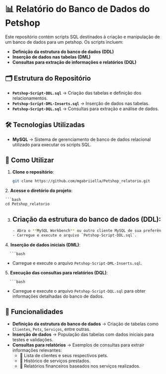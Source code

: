 # 📊 Relatório do Banco de Dados do Petshop  

Este repositório contém scripts SQL destinados à criação e manipulação de um banco de dados para um petshop. Os scripts incluem:

- **Definição da estrutura do banco de dados (DDL)**  
- **Inserção de dados nas tabelas (DML)**  
- **Consultas para extração de informações e relatórios (DQL)**  

## 🗂️ Estrutura do Repositório  

- **`Petshop-Script-DDL.sql`** → Criação das tabelas e definição dos relacionamentos.  
- **`Petshop-Script-DML-Inserts.sql`** → Inserção de dados nas tabelas.  
- **`Petshop-Script-DQL.sql`** → Consultas para extração e análise de dados.  

## 🛠️ Tecnologias Utilizadas  

- **MySQL** → Sistema de gerenciamento de banco de dados relacional utilizado para executar os scripts SQL.  

## 🚀 Como Utilizar  

1. **Clone o repositório**:
   
   ```bash 
   git clone https://github.com/mgabriiella/Petshop_relatorio.git
   
2️. **Acesse o diretório do projeto**:

    ```bash 
    cd Petshop_relatorio
   
3. ## Criação da estrutura do banco de dados (DDL):

      ```bash 
   - Abra o **MySQL Workbench** ou outro cliente MySQL de sua preferência.  
   - Carregue e execute o arquivo `Petshop-Script-DDL.sql`.  

4️. **Inserção de dados iniciais (DML)**:

      ```bash
   - Carregue e execute o arquivo `Petshop-Script-DML-Inserts.sql`.  

5️. **Execução das consultas para relatórios (DQL)**:

      ```bash 
   - Carregue e execute o arquivo `Petshop-Script-DQL.sql` para obter informações detalhadas do banco de dados.  

## 📝 Funcionalidades  

- **Definição da estrutura do banco de dados** → Criação de tabelas como `Clientes`, `Pets`, `Serviços`, entre outras.  
- **Inserção de dados** → População das tabelas com dados iniciais para testes e validações.  
- **Consultas para relatórios** → Exemplos de consultas para extrair informações relevantes:  
  - 📌 Lista de clientes e seus respectivos pets.  
  - 📌 Histórico de serviços prestados.  
  - 📌 Relatórios financeiros baseados nos serviços realizados.  



